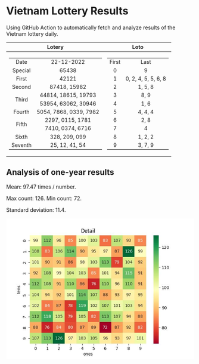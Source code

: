 # Vietnam Lottery Results

Using GitHub Action to automatically fetch and analyze results of the Vietnam lottery daily.

| Lotery      | Loto |
| :-----------: | :-----------: |
| <table><tr><td>Date</td><td>22-12-2022</td></tr><tr><td>Special</td><td>65438</td></tr><tr><td>First</td><td>42121</td></tr><tr><td>Second</td><td>87418, 15982</td></tr><tr><td rowspan="2">Third</td><td>44814, 18615, 19793</td></tr><tr><td>53954, 63062, 30946</td></tr><tr><td>Fourth</td><td>5054, 7868, 0339, 7982</td></tr><tr><td rowspan="2">Fifth</td><td>2297, 0115, 1781</td></tr><tr><td>7410, 0374, 6716</td></tr><tr><td>Sixth</td><td>328, 209, 099</td></tr><tr><td>Seventh</td><td>25, 12, 41, 54</td></tr></table> | <table><tr><td>First</td><td>Last</td></tr><tr><td>0</td><td>9</td></tr><tr><td>1</td><td>0, 2, 4, 5, 5, 6, 8</td></tr><tr><td>2</td><td>1, 5, 8</td></tr><tr><td>3</td><td>8, 9</td></tr><tr><td>4</td><td>1, 6</td></tr><tr><td>5</td><td>4, 4, 4</td></tr><tr><td>6</td><td>2, 8</td></tr><tr><td>7</td><td>4</td></tr><tr><td>8</td><td>1, 2, 2</td></tr><tr><td>9</td><td>3, 7, 9</td></tr></table> |

<h2>Analysis of one-year results</h2>

Mean: 97.47 times / number.

Max count: 126. Min count: 72.

Standard deviation: 11.4.

![Heatmap](images/heatmap.jpg)
